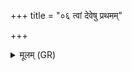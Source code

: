 +++
title = "०६ त्वां देवेषु प्रथमम्"

+++
<details><summary>मूलम् (GR)</summary>

त्वां देवेषु प्रथमं हवामहे  
त्वं बभूविथ पृतनासु सासहिः ।  
सेमं नः कारुम् उपमन्युम् उद्भिदम्  
इन्द्र करासि प्रसवे रथं पुरः ॥
</details>